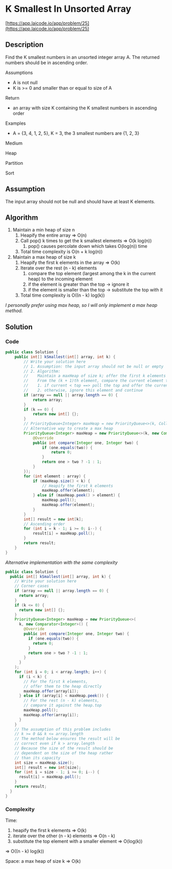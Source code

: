 <!----- Conversion time: 0.717 seconds.


Using this Markdown file:

1. Cut and paste this output into your source file.
2. See the notes and action items below regarding this conversion run.
3. Check the rendered output (headings, lists, code blocks, tables) for proper
   formatting and use a linkchecker before you publish this page.

Conversion notes:

* GD2md-html version 1.0β13
* Sun Jan 06 2019 02:45:56 GMT-0800 (PST)
* Source doc: https://docs.google.com/open?id=1zeR7zEZtOWKpciBRIc8WDcwG4XwBrNtHhWkHT0Dnloc
----->



# K Smallest In Unsorted Array

[https://app.laicode.io/app/problem/25](https://app.laicode.io/app/problem/25)


## Description

Find the K smallest numbers in an unsorted integer array A. The returned numbers should be in ascending order.

Assumptions



*   A is not null
*   K is >= 0 and smaller than or equal to size of A

Return



*   an array with size K containing the K smallest numbers in ascending order

Examples



*   A = {3, 4, 1, 2, 5}, K = 3, the 3 smallest numbers are {1, 2, 3}

Medium

Heap

Partition

Sort


## Assumption

The input array should not be null and should have at least K elements.


## Algorithm



1.  Maintain a min heap of size n
    1.  Heapify the entire array ⇒ O(n)
    1.  Call pop() k times to get the k smallest elements ⇒ O(k log(n))
        1.  pop() causes percolate down which takes O(log(n)) time
    1.  Total time complexity is O(n + k log(n))
1.  Maintain a max heap of size k
    1.  Heapify the first k elements in the array ⇒ O(k)
    1.  Iterate over the rest (n - k) elements
        1.  compare the top element (largest among the k in the current heap) to the incoming element
        1.  if the element is greater than the top → ignore it
        1.  if the element is smaller than the top → substitute the top with it
    1.  Total time complexity is O((n - k) log(k))

_I personally prefer using max heap, so I will only implement a max heap method._


## Solution


### Code


```java
public class Solution {
    public int[] kSmallest(int[] array, int k) {
        // Write your solution here
        // 1. Assumption: the input array should not be null or empty
        // 2. Algorithm:
        //    Maintain a maxHeap of size k; offer the first k elements in the array to the heap;
        //    From the (k + 1)th element, compare the current element to the top of the heap:
        //    1. if current < top ==> poll the top and offer the current element
        //    2. otherwise, ignore this element and continue
        if (array == null || array.length == 0) {
            return array;
        }
        if (k == 0) {
            return new int[] {};
        }
        // PriorityQueue<Integer> maxHeap = new PriorityQueue<>(k, Collections.reverseOrder());
        // Alternative way to create a max heap
        PriorityQueue<Integer> maxHeap = new PriorityQueue<>(k, new Comparator<Integer>() {
            @Override
            public int compare(Integer one, Integer two) {
                if (one.equals(two)) {
                    return 0;
                }
                return one > two ? -1 : 1;
            }
        });
        for (int element : array) {
            if (maxHeap.size() < k) {
                // Heapify the first k elements
                maxHeap.offer(element);
            } else if (maxHeap.peek() > element) {
                maxHeap.poll();
                maxHeap.offer(element);
            }
        }
        int[] result = new int[k];
        // Ascending order
        for (int i = k - 1; i >= 0; i--) {
            result[i] = maxHeap.poll();
        }
        return result;
    }
}
```


_Alternative implementation with the same complexity_


```java
public class Solution {
  public int[] kSmallest(int[] array, int k) {
    // Write your solution here
    // Corner cases
    if (array == null || array.length == 0) {
      return array;
    }
    if (k <= 0) {
      return new int[] {};
    }
    PriorityQueue<Integer> maxHeap = new PriorityQueue<>(
      k, new Comparator<Integer>() {
        @Override
        public int compare(Integer one, Integer two) {
          if (one.equals(two)) {
            return 0;
          }
          return one > two ? -1 : 1;
        }
      }
    );
    for (int i = 0; i < array.length; i++) {
      if (i < k) {
        // For the first k elements,
        // offer them to the heap directly
        maxHeap.offer(array[i]);
      } else if (array[i] < maxHeap.peek()) {
        // For the rest (n - k) elements,
        // compare it against the heap.top
        maxHeap.poll();
        maxHeap.offer(array[i]);
      }
    }
    // The assumption of this problem includes
    // k >= 0 && k <= array.length
    // The method below ensures the result will be
    // correct even if k > array.length
    // Because the size of the result should be
    // dependent on the size of the heap rather
    // than its capacity
    int size = maxHeap.size();
    int[] result = new int[size];
    for (int i = size - 1; i >= 0; i--) {
      result[i] = maxHeap.poll();
    }
    return result;
  }
}
```


### Complexity

Time:



1.  heapify the first k elements ⇒ O(k)
1.  iterate over the other (n - k) elements ⇒ O(n - k)
1.  substitute the top element with a smaller element ⇒ O(log(k))

⇒ O((n - k) log(k))

Space: a max heap of size k ⇒ O(k)


<!-- GD2md-html version 1.0β13 -->
